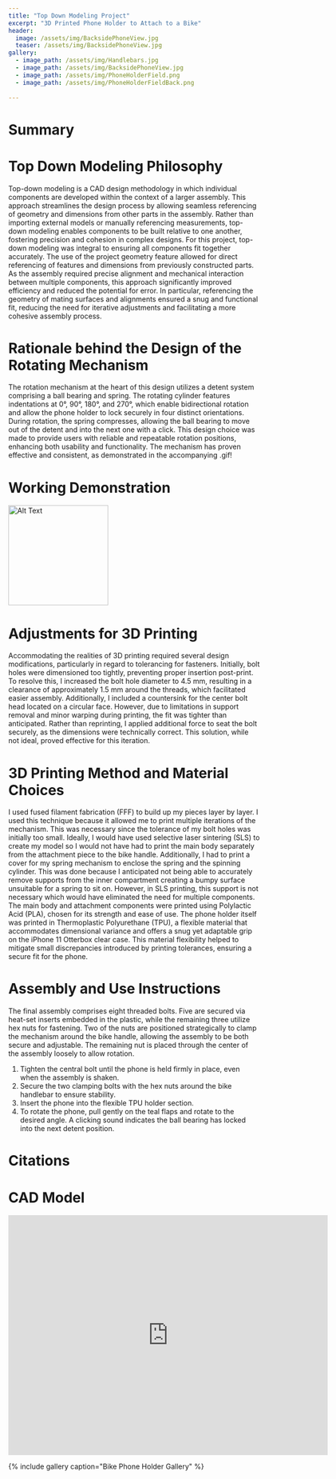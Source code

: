 ```yaml
---
title: "Top Down Modeling Project"
excerpt: "3D Printed Phone Holder to Attach to a Bike"
header:
  image: /assets/img/BacksidePhoneView.jpg
  teaser: /assets/img/BacksidePhoneView.jpg
gallery:
  - image_path: /assets/img/Handlebars.jpg
  - image_path: /assets/img/BacksidePhoneView.jpg
  - image_path: /assets/img/PhoneHolderField.png
  - image_path: /assets/img/PhoneHolderFieldBack.png
     
---
```


# Summary 


# Top Down Modeling Philosophy 

Top-down modeling is a CAD design methodology in which individual components are developed within the context of a larger assembly. This approach streamlines the design process by allowing seamless referencing of geometry and dimensions from other parts in the assembly. Rather than importing external models or manually referencing measurements, top-down modeling enables components to be built relative to one another, fostering precision and cohesion in complex designs.
For this project, top-down modeling was integral to ensuring all components fit together accurately. The use of the project geometry feature allowed for direct referencing of features and dimensions from previously constructed parts. As the assembly required precise alignment and mechanical interaction between multiple components, this approach significantly improved efficiency and reduced the potential for error. In particular, referencing the geometry of mating surfaces and alignments ensured a snug and functional fit, reducing the need for iterative adjustments and facilitating a more cohesive assembly process.

# Rationale behind the Design of the Rotating Mechanism

The rotation mechanism at the heart of this design utilizes a detent system comprising a ball bearing and spring. The rotating cylinder features indentations at 0°, 90°, 180°, and 270°, which enable bidirectional rotation and allow the phone holder to lock securely in four distinct orientations. During rotation, the spring compresses, allowing the ball bearing to move out of the detent and into the next one with a click. This design choice was made to provide users with reliable and repeatable rotation positions, enhancing both usability and functionality. The mechanism has proven effective and consistent, as demonstrated in the accompanying .gif!

# Working Demonstration
<img src="/assets/img/RotatingPhone.GIF" alt="Alt Text" width="200">

# Adjustments for 3D Printing

Accommodating the realities of 3D printing required several design modifications, particularly in regard to tolerancing for fasteners. Initially, bolt holes were dimensioned too tightly, preventing proper insertion post-print. To resolve this, I increased the bolt hole diameter to 4.5 mm, resulting in a clearance of approximately 1.5 mm around the threads, which facilitated easier assembly.
Additionally, I included a countersink for the center bolt head located on a circular face. However, due to limitations in support removal and minor warping during printing, the fit was tighter than anticipated. Rather than reprinting, I applied additional force to seat the bolt securely, as the dimensions were technically correct. This solution, while not ideal, proved effective for this iteration.

# 3D Printing Method and Material Choices

I used fused filament fabrication (FFF) to build up my pieces layer by layer. I used this technique because it allowed me to print multiple iterations of the mechanism. This was necessary since the tolerance of my bolt holes was initially too small. Ideally, I would have used selective laser sintering (SLS) to create my model so I would not have had to print the main body separately from the attachment piece to the bike handle. Additionally, I had to print a cover for my spring mechanism to enclose the spring and the spinning cylinder. This was done because I anticipated not being able to accurately remove supports from the inner compartment creating a bumpy surface unsuitable for a spring to sit on. However, in SLS printing, this support is not necessary which would have eliminated the need for multiple components.
The main body and attachment components were printed using Polylactic Acid (PLA), chosen for its strength and ease of use. The phone holder itself was printed in Thermoplastic Polyurethane (TPU), a flexible material that accommodates dimensional variance and offers a snug yet adaptable grip on the iPhone 11 Otterbox clear case. This material flexibility helped to mitigate small discrepancies introduced by printing tolerances, ensuring a secure fit for the phone.

# Assembly and Use Instructions 

The final assembly comprises eight threaded bolts. Five are secured via heat-set inserts embedded in the plastic, while the remaining three utilize hex nuts for fastening. Two of the nuts are positioned strategically to clamp the mechanism around the bike handle, allowing the assembly to be both secure and adjustable. The remaining nut is placed through the center of the assembly loosely to allow rotation. 

1. Tighten the central bolt until the phone is held firmly in place, even when the assembly is shaken.
2. Secure the two clamping bolts with the hex nuts around the bike handlebar to ensure stability.
3. Insert the phone into the flexible TPU holder section.
4. To rotate the phone, pull gently on the teal flaps and rotate to the desired angle. A clicking sound indicates the ball bearing has locked into the next detent position.

# Citations 

# CAD Model
<iframe src="https://vanderbilt643.autodesk360.com/shares/public/SH286ddQT78850c0d8a4a858f7e5ebdb6b1c?mode=embed" width="640" height="480" allowfullscreen="true" webkitallowfullscreen="true" mozallowfullscreen="true"  frameborder="0"></iframe>


{% include gallery caption="Bike Phone Holder Gallery" %}

